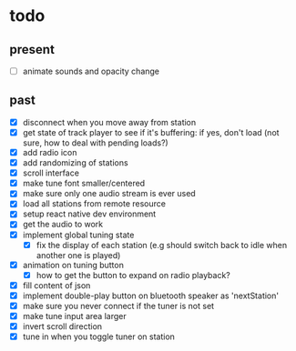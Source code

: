 # todo

## present

- [ ] animate sounds and opacity change


## past

- [x] disconnect when you move away from station
- [x] get state of track player to see if it's buffering: if yes, don't load (not sure, how to deal with pending loads?)
- [x] add radio icon
- [x] add randomizing of stations
- [x] scroll interface
- [x] make tune font smaller/centered
- [x] make sure only one audio stream is ever used
- [x] load all stations from remote resource
- [x] setup react native dev environment
- [x] get the audio to work
- [x] implement global tuning state
    - [x] fix the display of each station (e.g should switch back to idle when another one is played)
- [x] animation on tuning button
    - [x] how to get the button to expand on radio playback?
- [x] fill content of json
- [x] implement double-play button on bluetooth speaker as 'nextStation'
- [x] make sure you never connect if the tuner is not set
- [x] make tune input area larger
- [x] invert scroll direction
- [x] tune in when you toggle tuner on station
